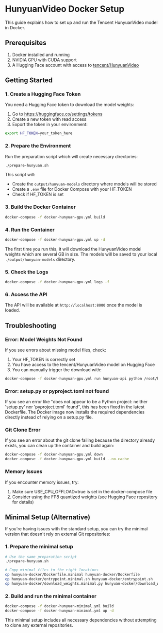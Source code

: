# HunyuanVideo Docker Setup

This guide explains how to set up and run the Tencent HunyuanVideo model in Docker.

## Prerequisites

1. Docker installed and running
2. NVIDIA GPU with CUDA support
3. A Hugging Face account with access to [tencent/HunyuanVideo](https://huggingface.co/tencent/HunyuanVideo)

## Getting Started

### 1. Create a Hugging Face Token

You need a Hugging Face token to download the model weights:

1. Go to https://huggingface.co/settings/tokens
2. Create a new token with read access
3. Export the token in your environment:

```bash
export HF_TOKEN=your_token_here
```

### 2. Prepare the Environment

Run the preparation script which will create necessary directories:

```bash
./prepare-hunyuan.sh
```

This script will:
- Create the `output/hunyuan-models` directory where models will be stored
- Create a `.env` file for Docker Compose with your HF_TOKEN
- Check if HF_TOKEN is set

### 3. Build the Docker Container

```bash
docker-compose -f docker-hunyuan-gpu.yml build
```

### 4. Run the Container

```bash
docker-compose -f docker-hunyuan-gpu.yml up -d
```

The first time you run this, it will download the HunyuanVideo model weights which are several GB in size. The models will be saved to your local `./output/hunyuan-models` directory.

### 5. Check the Logs

```bash
docker-compose -f docker-hunyuan-gpu.yml logs -f
```

### 6. Access the API

The API will be available at `http://localhost:8000` once the model is loaded.

## Troubleshooting

### Error: Model Weights Not Found

If you see errors about missing model files, check:

1. Your HF_TOKEN is correctly set
2. You have access to the tencent/HunyuanVideo model on Hugging Face
3. You can manually trigger the download with:

```bash
docker-compose -f docker-hunyuan-gpu.yml run hunyuan-api python /root/hunyuan-models/download_weights.py --token $HF_TOKEN --output-dir /root/output/hunyuan-models
```

### Error: setup.py or pyproject.toml not found

If you see an error like "does not appear to be a Python project: neither 'setup.py' nor 'pyproject.toml' found", this has been fixed in the latest Dockerfile. The Docker image now installs the required dependencies directly instead of relying on a setup.py file.

### Git Clone Error

If you see an error about the git clone failing because the directory already exists, you can clean up the container and build again:

```bash
docker-compose -f docker-hunyuan-gpu.yml down
docker-compose -f docker-hunyuan-gpu.yml build --no-cache
```

### Memory Issues

If you encounter memory issues, try:

1. Make sure USE_CPU_OFFLOAD=true is set in the docker-compose file
2. Consider using the FP8 quantized weights (see Hugging Face repository for details)

## Minimal Setup (Alternative)

If you're having issues with the standard setup, you can try the minimal version that doesn't rely on external Git repositories:

### 1. Prepare the minimal setup

```bash
# Use the same preparation script
./prepare-hunyuan.sh

# Copy minimal files to the right locations
cp hunyuan-docker/Dockerfile.minimal hunyuan-docker/Dockerfile
cp hunyuan-docker/entrypoint.minimal.sh hunyuan-docker/entrypoint.sh
cp hunyuan-docker/download_weights.minimal.py hunyuan-docker/download_weights.py
```

### 2. Build and run the minimal container

```bash
docker-compose -f docker-hunyuan-minimal.yml build
docker-compose -f docker-hunyuan-minimal.yml up -d
```

This minimal setup includes all necessary dependencies without attempting to clone any external repositories. 
